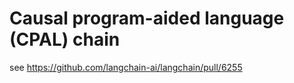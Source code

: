 # Causal program-aided language (CPAL) chain


see https://github.com/langchain-ai/langchain/pull/6255
